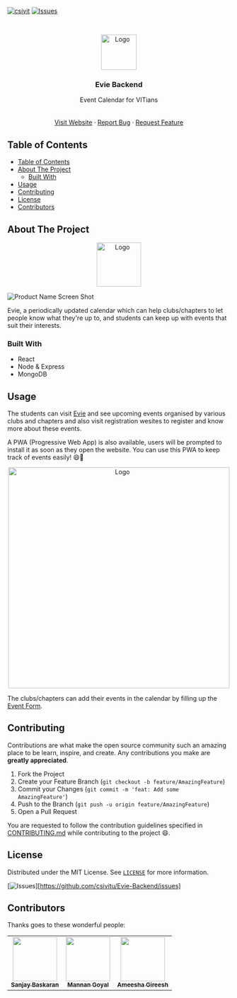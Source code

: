 [![csivit][csivitu-shield]][csivitu-url]
[![Issues][issues-shield]][issues-url]

<!-- PROJECT LOGO -->
<br />
<p align="center">
  <a href="https://github.com/csivitu/Template">
    <img src="https://csivit.com/images/favicon.png" alt="Logo" width="80">
  </a>

  <h3 align="center">Evie Backend</h3>

  <p align="center">
    Event Calendar for VITians
    <br />
    <br />
    <br />
    <a href="https://evie.csivit.com">Visit Website</a>
    ·
    <a href="https://github.com/csivitu/Evie-Backend/issues">Report Bug</a>
    ·
    <a href="https://github.com/csivitu/Evie-Backend/issues">Request Feature</a>
  </p>
</p>



<!-- TABLE OF CONTENTS -->
## Table of Contents

- [Table of Contents](#table-of-contents)
- [About The Project](#about-the-project)
  - [Built With](#built-with)
- [Usage](#usage)
- [Contributing](#contributing)
- [License](#license)
- [Contributors](#contributors)



<!-- ABOUT THE PROJECT -->
## About The Project
<p align="center">
<img src="https://i.imgur.com/58cJF37.png" alt="Logo" width="100">
</p>

![Product Name Screen Shot](https://i.imgur.com/0Pl0alg.png)

Evie, a periodically updated calendar which can help clubs/chapters to let people know what they're up to, and students can keep up with events that suit their interests.


### Built With

* React
* Node & Express
* MongoDB







<!-- USAGE EXAMPLES -->
## Usage

The students can visit [Evie](https://evie.csivit.com) and see upcoming events organised by various clubs and chapters and also visit registration wesites to register and know more about these events.

A PWA (Progressive Web App) is also available, users will be prompted to install it as soon as they open the website.
You can use this PWA to keep track of events easily! 😄🎉
<p align="center">
<img src="https://i.imgur.com/eY6so6Z.png" alt="Logo" width="500">
</p>

The clubs/chapters can add their events in the calendar by filling up the [Event Form](https://evie.csivit.com/addevent).







<!-- CONTRIBUTING -->
## Contributing

Contributions are what make the open source community such an amazing place to be learn, inspire, and create. Any contributions you make are **greatly appreciated**.

1. Fork the Project
2. Create your Feature Branch (`git checkout -b feature/AmazingFeature`)
3. Commit your Changes (`git commit -m 'feat: Add some AmazingFeature'`)
4. Push to the Branch (`git push -u origin feature/AmazingFeature`)
5. Open a Pull Request

You are requested to follow the contribution guidelines specified in [CONTRIBUTING.md](./CONTRIBUTING.md) while contributing to the project :smile:.

<!-- LICENSE -->
## License

Distributed under the MIT License. See [`LICENSE`](./LICENSE) for more information.

<!-- MARKDOWN LINKS & IMAGES -->
<!-- https://www.markdownguide.org/basic-syntax/#reference-style-links -->
[csivitu-shield]: https://img.shields.io/badge/csivitu-csivitu-blue
[csivitu-url]: https://csivit.com
[issues-shield]: https://img.shields.io/github/issues/csivitu/Template.svg?style=flat-square
[issues-url]: https://github.com/csivitu/Template/issues```[![csivit][csivitu-shield]][csivitu-url]
[![Issues][issues-shield]][https://github.com/csivitu/Evie-Backend/issues]


## Contributors

Thanks goes to these wonderful people:

<table>
  <tr>
    <td align="center"><a href="https://github.com/sanjaybaskaran01"><img src="https://avatars.githubusercontent.com/u/72266283?v=4" width="100px;" alt=""/><br /><sub><b>Sanjay Baskaran</b></sub></a><br /></td>
    <td align="center"><a href="https://github.com/Mannan-Goyal"><img src="https://avatars.githubusercontent.com/u/72966340?v=4" width="100px;" alt=""/><br /><sub><b>Mannan Goyal</b></sub></a><br /></td>
    <td align="center"><a href="https://github.com/ameeshagireesh"><img src="https://avatars.githubusercontent.com/u/67223373?v=4" width="100px;" alt=""/><br /><sub><b>Ameesha Gireesh</b></sub></a><br /></td>


  </tr>
</table>
